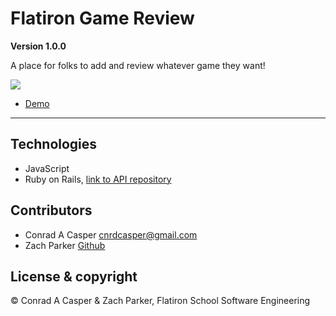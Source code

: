 # Flatiron Game Review 

**Version 1.0.0**

A place for folks to add and review whatever game they want! 

![](https://i.imgur.com/0wOCoaj.png)

- [Demo](https://youtu.be/lI3T9zyP_uE)

--- 

## Technologies

- JavaScript
- Ruby on Rails, [link to API repository](https://github.com/lumbrzach/flatiron_game_review_backend)


## Contributors 

- Conrad A Casper <cnrdcasper@gmail.com>
- Zach Parker [Github](https://github.com/lumbrzach)

## License & copyright

© Conrad A Casper & Zach Parker, Flatiron School Software Engineering 